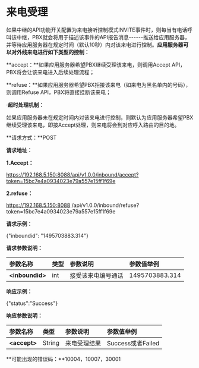 

# 来电受理

如果中继的API功能开关配置为来电接听控制模式INVITE事件时，则每当有电话呼叫该中继，PBX就会将用于描述该事件的API报告消息------推送给应用服务器，并等待应用服务器在规定时间（默认10秒）内对该来电进行控制。**应用服务器可以对外线来电进行如下类型的控制：**

**accept：**如果应用服务器希望PBX继续受理该来电，则调用Accept API，PBX将会让该来电进入后续处理流程；

**refuse：**如果应用服务器希望PBX拒接该来电（如来电为黑名单内的号码），则调用Refuse API，PBX将直接挂断该来电；

·**超时处理机制：**

如果应用服务器未在规定时间内对该来电进行控制，则默认为应用服务器希望PBX继续受理该来电，即按Accept处理，则来电将会到对应呼入路由的目的地。

**请求方式：**POST

**请求地址：**

**1.Accept：**

https://192.168.5.150:8088/api/v1.0.0/inbound/accept?token=15bc7e4a0934023e79a557e15ff1f69e

**2.refuse：**

https://192.168.5.150:8088 /api/v1.0.0/inbound/refuse?token=15bc7e4a0934023e79a557e15ff1f69e

**请求示例：**

{"inboundid": "1495703883.314"}

**请求参数说明：**

| 参数名称 | 类型 | 参数说明 | 参数值举例 |
| :--- | :--- | :--- | :--- |
| **&lt;inboundid&gt;** | int | 接受该来电编号通话 | 1495703883.314 |

**响应示例：**

{"status":"Success"}

**响应参数说明：**

| 参数名称 | 类型 | 参数说明 | 参数值举例 |
| :--- | :--- | :--- | :--- |
| **&lt;accept&gt;** | String | 来电受理结果 | Success或者Failed |

**可能出现的错误码：**10004，10007，30001




